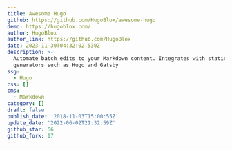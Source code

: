 ```yaml
---
title: Awesome Hugo
github: https://github.com/HugoBlox/awesome-hugo
demo: https://hugoblox.com/
author: HugoBlox
author_link: https://github.com/HugoBlox
date: 2023-11-30T04:32:02.530Z
description: >-
  Automate batch edits to your Markdown content. Integrates with static website
  generators such as Hugo and Gatsby
ssg:
  - Hugo
css: []
cms:
  - Markdown
category: []
draft: false
publish_date: '2018-11-03T15:00:55Z'
update_date: '2022-06-02T21:32:59Z'
github_star: 66
github_fork: 17
---
```

